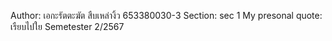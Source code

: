 Author: เอกะรัตตะฆัต สืบเหล่างิ้ว 653380030-3
Section: sec 1
My presonal quote: เรืยบไปใย
Semetester 2/2567
